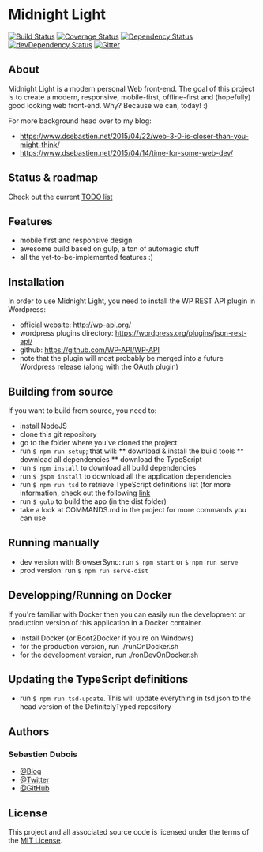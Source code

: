 # Midnight Light

[![Build Status](https://secure.travis-ci.org/dsebastien/midnightLightV2.png?branch=master)](https://travis-ci.org/dsebastien/midnightLightV2)
[![Coverage Status](https://img.shields.io/coveralls/dsebastien/midnightLightV2.svg?style=flat)](https://coveralls.io/r/dsebastien/midnightLightV2?branch=master)
[![Dependency Status](https://david-dm.org/dsebastien/midnightLightV2.svg?theme=shields.io&style=flat)](https://david-dm.org/dsebastien/midnightLightV2)
[![devDependency Status](https://david-dm.org/dsebastien/midnightLightV2/dev-status.svg?theme=shields.io&style=flat)](https://david-dm.org/dsebastien/midnightLightV2#info=devDependencies)
[![Gitter](https://img.shields.io/badge/gitter-join%20chat-green.svg?style=flat)](https://gitter.im/dsebastien/midnightLightV2?utm_source=badge&utm_medium=badge&utm_campaign=pr-badge)

## About
Midnight Light is a modern personal Web front-end.
The goal of this project is to create a modern, responsive, mobile-first, offline-first and (hopefully) good looking web front-end. Why? Because we can, today! :)

For more background head over to my blog:
* https://www.dsebastien.net/2015/04/22/web-3-0-is-closer-than-you-might-think/
* https://www.dsebastien.net/2015/04/14/time-for-some-web-dev/

## Status & roadmap
Check out the current [TODO list](TODO.md)

## Features
* mobile first and responsive design
* awesome build based on gulp, a ton of automagic stuff
* all the yet-to-be-implemented features :)

## Installation
In order to use Midnight Light, you need to install the WP REST API plugin in Wordpress:
* official website: http://wp-api.org/
* wordpress plugins directory: https://wordpress.org/plugins/json-rest-api/
* github: https://github.com/WP-API/WP-API
* note that the plugin will most probably be merged into a future Wordpress release (along with the OAuth plugin)

## Building from source
If you want to build from source, you need to:
* install NodeJS
* clone this git repository
* go to the folder where you've cloned the project
* run `$ npm run setup`; that will:
** download & install the build tools
** download all dependencies
** download the TypeScript
* run `$ npm install` to download all build dependencies
* run `$ jspm install` to download all the application dependencies
* run `$ npm run tsd` to retrieve TypeScript definitions list (for more information, check out the following [link](https://github.com/borisyankov/DefinitelyTyped)
* run `$ gulp` to build the app (in the dist folder)
* take a look at COMMANDS.md in the project for more commands you can use

## Running manually
* dev version with BrowserSync: run `$ npm start` or `$ npm run serve`
* prod version: run `$ npm run serve-dist`

## Developping/Running on Docker
If you're familiar with Docker then you can easily run the development or production version of this application in a Docker container.
* install Docker (or Boot2Docker if you're on Windows)
* for the production version, run ./runOnDocker.sh
* for the development version, run ./ronDevOnDocker.sh

## Updating the TypeScript definitions
* run `$ npm run tsd-update`. This will update everything in tsd.json to the head version of the DefinitelyTyped repository

## Authors
### Sebastien Dubois
* [@Blog](https://www.dsebastien.net)
* [@Twitter](https://twitter.com/dSebastien)
* [@GitHub](https://github.com/dSebastien)

## License
This project and all associated source code is licensed under the terms of the [MIT License](http://en.wikipedia.org/wiki/MIT_License).
